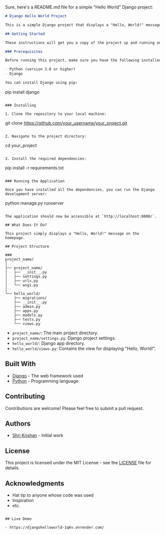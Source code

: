 Sure, here's a README.md file for a simple "Hello World" Django project:

```markdown
# Django Hello World Project

This is a simple Django project that displays a "Hello, World!" message.

## Getting Started

These instructions will get you a copy of the project up and running on your local machine for development and testing purposes.

### Prerequisites

Before running this project, make sure you have the following installed on your system:

- Python (version 3.6 or higher)
- Django

You can install Django using pip:

```
pip install django
```

### Installing

1. Clone the repository to your local machine:

```
git clone https://github.com/your_username/your_project.git
```

2. Navigate to the project directory:

```
cd your_project
```

3. Install the required dependencies:

```
pip install -r requirements.txt
```

### Running the Application

Once you have installed all the dependencies, you can run the Django development server:

```
python manage.py runserver
```

The application should now be accessible at `http://localhost:8000/`.

## What Does It Do?

This project simply displays a "Hello, World!" message on the homepage.

## Project Structure

###
project_name/
│
├── project_name/
│   ├── __init__.py
│   ├── settings.py
│   ├── urls.py
│   └── wsgi.py
│
└── hello_world/
    ├── migrations/
    ├── __init__.py
    ├── admin.py
    ├── apps.py
    ├── models.py
    ├── tests.py
    └── views.py
```

- `project_name/`: The main project directory.
- `project_name/settings.py`: Django project settings.
- `hello_world/`: Django app directory.
- `hello_world/views.py`: Contains the view for displaying "Hello, World!".

## Built With

- [Django](https://www.djangoproject.com/) - The web framework used
- [Python](https://www.python.org/) - Programming language

## Contributing

Contributions are welcome! Please feel free to submit a pull request.

## Authors

- [Shri Krishan](https://github.com/krissh6563) - Initial work

## License

This project is licensed under the MIT License - see the [LICENSE](LICENSE) file for details.

## Acknowledgments

- Hat tip to anyone whose code was used
- Inspiration
- etc.
```

## Live Demo

- https://djangohelloworld-1q6v.onrender.com/ 
